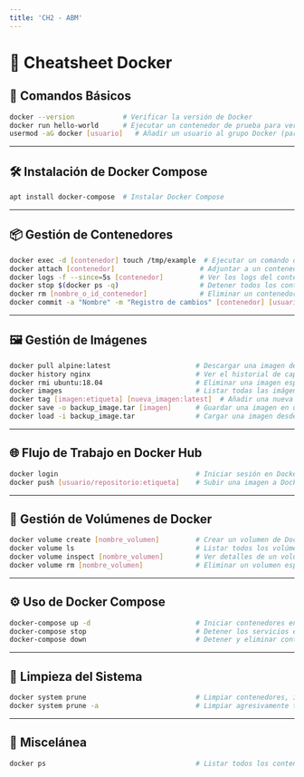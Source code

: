 ```yaml
---
title: 'CH2 - ABM'
---
```

# 🚢 **Cheatsheet Docker**

## 🔧 **Comandos Básicos**

```bash
docker --version            # Verificar la versión de Docker
docker run hello-world      # Ejecutar un contenedor de prueba para verificar la configuración de Docker
usermod -aG docker [usuario]   # Añadir un usuario al grupo Docker (para no usar sudo)
```

---

## 🛠 **Instalación de Docker Compose**

```bash
apt install docker-compose  # Instalar Docker Compose
```

---

## 📦 **Gestión de Contenedores**

```bash
docker exec -d [contenedor] touch /tmp/example  # Ejecutar un comando dentro de un contenedor en ejecución
docker attach [contenedor]                     # Adjuntar a un contenedor en vivo
docker logs -f --since=5s [contenedor]         # Ver los logs del contenedor en tiempo real
docker stop $(docker ps -q)                    # Detener todos los contenedores en ejecución
docker rm [nombre_o_id_contenedor]             # Eliminar un contenedor específico
docker commit -a "Nombre" -m "Registro de cambios" [contenedor] [usuario/imagen:etiqueta]  # Guardar un contenedor como una nueva imagen
```

---

## 🖼 **Gestión de Imágenes**

```bash
docker pull alpine:latest                     # Descargar una imagen desde Docker Hub
docker history nginx                          # Ver el historial de capas de la imagen
docker rmi ubuntu:18.04                       # Eliminar una imagen específica
docker images                                 # Listar todas las imágenes de Docker
docker tag [imagen:etiqueta] [nueva_imagen:latest]  # Añadir una nueva etiqueta a una imagen existente
docker save -o backup_image.tar [imagen]      # Guardar una imagen en un archivo
docker load -i backup_image.tar               # Cargar una imagen desde un archivo
```

---

## 🌐 **Flujo de Trabajo en Docker Hub**

```bash
docker login                                  # Iniciar sesión en Docker Hub
docker push [usuario/repositorio:etiqueta]    # Subir una imagen a Docker Hub
```

---

## 💾 **Gestión de Volúmenes de Docker**

```bash
docker volume create [nombre_volumen]         # Crear un volumen de Docker
docker volume ls                              # Listar todos los volúmenes
docker volume inspect [nombre_volumen]        # Ver detalles de un volumen
docker volume rm [nombre_volumen]             # Eliminar un volumen específico
```

---

## ⚙ **Uso de Docker Compose**

```bash
docker-compose up -d                          # Iniciar contenedores en segundo plano
docker-compose stop                           # Detener los servicios en ejecución
docker-compose down                           # Detener y eliminar contenedores, redes, volúmenes
```

---

## 🧹 **Limpieza del Sistema**

```bash
docker system prune                           # Limpiar contenedores, imágenes, volúmenes y redes no utilizados
docker system prune -a                        # Limpiar agresivamente todos los contenedores detenidos e imágenes no utilizadas
```

---

## 📝 **Miscelánea**

```bash
docker ps                                     # Listar todos los contenedores en ejecución
```
